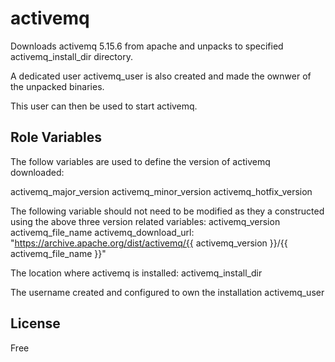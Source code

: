 activemq
=========
Downloads activemq 5.15.6 from apache and unpacks to specified activemq_install_dir directory.

A dedicated user activemq_user is also created and made the ownwer of the unpacked binaries.

This user can then be used to start activemq.

Role Variables
--------------

The follow variables are used to define the version of activemq downloaded:

activemq_major_version
activemq_minor_version
activemq_hotfix_version

The following variable should not need to be modified as they a constructed using the above three version related variables:
activemq_version
activemq_file_name
activemq_download_url: "https://archive.apache.org/dist/activemq/{{ activemq_version }}/{{ activemq_file_name }}"

The location where activemq is installed:
activemq_install_dir

The username created and configured to own the installation
activemq_user

License
-------

Free
